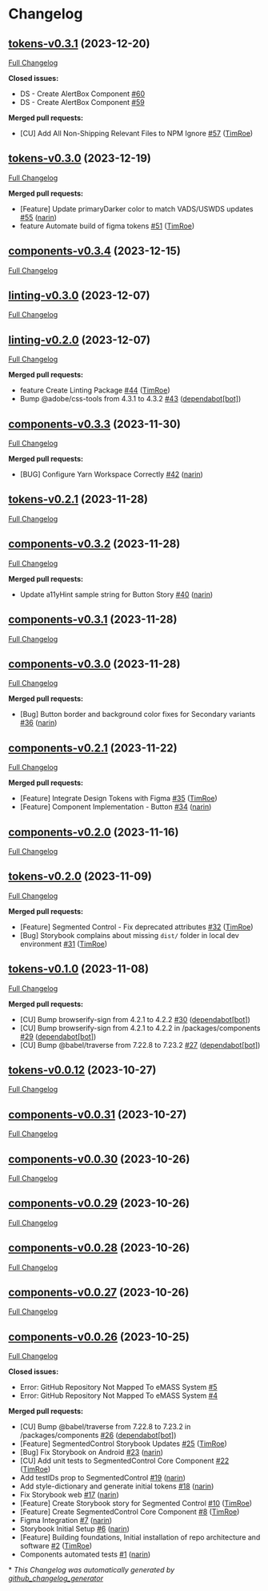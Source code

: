# Changelog

## [tokens-v0.3.1](https://github.com/department-of-veterans-affairs/va-mobile-library/tree/tokens-v0.3.1) (2023-12-20)

[Full Changelog](https://github.com/department-of-veterans-affairs/va-mobile-library/compare/tokens-v0.3.0...tokens-v0.3.1)

**Closed issues:**

- DS - Create AlertBox Component [\#60](https://github.com/department-of-veterans-affairs/va-mobile-library/issues/60)
- DS - Create AlertBox Component [\#59](https://github.com/department-of-veterans-affairs/va-mobile-library/issues/59)

**Merged pull requests:**

- \[CU\] Add All Non-Shipping Relevant Files to NPM Ignore [\#57](https://github.com/department-of-veterans-affairs/va-mobile-library/pull/57) ([TimRoe](https://github.com/TimRoe))

## [tokens-v0.3.0](https://github.com/department-of-veterans-affairs/va-mobile-library/tree/tokens-v0.3.0) (2023-12-19)

[Full Changelog](https://github.com/department-of-veterans-affairs/va-mobile-library/compare/components-v0.3.4...tokens-v0.3.0)

**Merged pull requests:**

- \[Feature\] Update primaryDarker color to match VADS/USWDS updates [\#55](https://github.com/department-of-veterans-affairs/va-mobile-library/pull/55) ([narin](https://github.com/narin))
- feature Automate build of figma tokens [\#51](https://github.com/department-of-veterans-affairs/va-mobile-library/pull/51) ([TimRoe](https://github.com/TimRoe))

## [components-v0.3.4](https://github.com/department-of-veterans-affairs/va-mobile-library/tree/components-v0.3.4) (2023-12-15)

[Full Changelog](https://github.com/department-of-veterans-affairs/va-mobile-library/compare/linting-v0.3.0...components-v0.3.4)

## [linting-v0.3.0](https://github.com/department-of-veterans-affairs/va-mobile-library/tree/linting-v0.3.0) (2023-12-07)

[Full Changelog](https://github.com/department-of-veterans-affairs/va-mobile-library/compare/linting-v0.2.0...linting-v0.3.0)

## [linting-v0.2.0](https://github.com/department-of-veterans-affairs/va-mobile-library/tree/linting-v0.2.0) (2023-12-07)

[Full Changelog](https://github.com/department-of-veterans-affairs/va-mobile-library/compare/components-v0.3.3...linting-v0.2.0)

**Merged pull requests:**

- feature Create Linting Package [\#44](https://github.com/department-of-veterans-affairs/va-mobile-library/pull/44) ([TimRoe](https://github.com/TimRoe))
- Bump @adobe/css-tools from 4.3.1 to 4.3.2 [\#43](https://github.com/department-of-veterans-affairs/va-mobile-library/pull/43) ([dependabot[bot]](https://github.com/apps/dependabot))

## [components-v0.3.3](https://github.com/department-of-veterans-affairs/va-mobile-library/tree/components-v0.3.3) (2023-11-30)

[Full Changelog](https://github.com/department-of-veterans-affairs/va-mobile-library/compare/tokens-v0.2.1...components-v0.3.3)

**Merged pull requests:**

- \[BUG\] Configure Yarn Workspace Correctly [\#42](https://github.com/department-of-veterans-affairs/va-mobile-library/pull/42) ([narin](https://github.com/narin))

## [tokens-v0.2.1](https://github.com/department-of-veterans-affairs/va-mobile-library/tree/tokens-v0.2.1) (2023-11-28)

[Full Changelog](https://github.com/department-of-veterans-affairs/va-mobile-library/compare/components-v0.3.2...tokens-v0.2.1)

## [components-v0.3.2](https://github.com/department-of-veterans-affairs/va-mobile-library/tree/components-v0.3.2) (2023-11-28)

[Full Changelog](https://github.com/department-of-veterans-affairs/va-mobile-library/compare/components-v0.3.1...components-v0.3.2)

**Merged pull requests:**

- Update a11yHint sample string for Button Story [\#40](https://github.com/department-of-veterans-affairs/va-mobile-library/pull/40) ([narin](https://github.com/narin))

## [components-v0.3.1](https://github.com/department-of-veterans-affairs/va-mobile-library/tree/components-v0.3.1) (2023-11-28)

[Full Changelog](https://github.com/department-of-veterans-affairs/va-mobile-library/compare/components-v0.3.0...components-v0.3.1)

## [components-v0.3.0](https://github.com/department-of-veterans-affairs/va-mobile-library/tree/components-v0.3.0) (2023-11-28)

[Full Changelog](https://github.com/department-of-veterans-affairs/va-mobile-library/compare/components-v0.2.1...components-v0.3.0)

**Merged pull requests:**

- \[Bug\] Button border and background color fixes for Secondary variants [\#36](https://github.com/department-of-veterans-affairs/va-mobile-library/pull/36) ([narin](https://github.com/narin))

## [components-v0.2.1](https://github.com/department-of-veterans-affairs/va-mobile-library/tree/components-v0.2.1) (2023-11-22)

[Full Changelog](https://github.com/department-of-veterans-affairs/va-mobile-library/compare/components-v0.2.0...components-v0.2.1)

**Merged pull requests:**

- \[Feature\] Integrate Design Tokens with Figma  [\#35](https://github.com/department-of-veterans-affairs/va-mobile-library/pull/35) ([TimRoe](https://github.com/TimRoe))
- \[Feature\] Component Implementation - Button [\#34](https://github.com/department-of-veterans-affairs/va-mobile-library/pull/34) ([narin](https://github.com/narin))

## [components-v0.2.0](https://github.com/department-of-veterans-affairs/va-mobile-library/tree/components-v0.2.0) (2023-11-16)

[Full Changelog](https://github.com/department-of-veterans-affairs/va-mobile-library/compare/tokens-v0.2.0...components-v0.2.0)

## [tokens-v0.2.0](https://github.com/department-of-veterans-affairs/va-mobile-library/tree/tokens-v0.2.0) (2023-11-09)

[Full Changelog](https://github.com/department-of-veterans-affairs/va-mobile-library/compare/tokens-v0.1.0...tokens-v0.2.0)

**Merged pull requests:**

- \[Feature\] Segmented Control - Fix deprecated attributes [\#32](https://github.com/department-of-veterans-affairs/va-mobile-library/pull/32) ([TimRoe](https://github.com/TimRoe))
- \[Bug\] Storybook complains about missing `dist/` folder in local dev environment [\#31](https://github.com/department-of-veterans-affairs/va-mobile-library/pull/31) ([TimRoe](https://github.com/TimRoe))

## [tokens-v0.1.0](https://github.com/department-of-veterans-affairs/va-mobile-library/tree/tokens-v0.1.0) (2023-11-08)

[Full Changelog](https://github.com/department-of-veterans-affairs/va-mobile-library/compare/tokens-v0.0.12...tokens-v0.1.0)

**Merged pull requests:**

- \[CU\] Bump browserify-sign from 4.2.1 to 4.2.2 [\#30](https://github.com/department-of-veterans-affairs/va-mobile-library/pull/30) ([dependabot[bot]](https://github.com/apps/dependabot))
- \[CU\] Bump browserify-sign from 4.2.1 to 4.2.2 in /packages/components [\#29](https://github.com/department-of-veterans-affairs/va-mobile-library/pull/29) ([dependabot[bot]](https://github.com/apps/dependabot))
- \[CU\] Bump @babel/traverse from 7.22.8 to 7.23.2 [\#27](https://github.com/department-of-veterans-affairs/va-mobile-library/pull/27) ([dependabot[bot]](https://github.com/apps/dependabot))

## [tokens-v0.0.12](https://github.com/department-of-veterans-affairs/va-mobile-library/tree/tokens-v0.0.12) (2023-10-27)

[Full Changelog](https://github.com/department-of-veterans-affairs/va-mobile-library/compare/components-v0.0.31...tokens-v0.0.12)

## [components-v0.0.31](https://github.com/department-of-veterans-affairs/va-mobile-library/tree/components-v0.0.31) (2023-10-27)

[Full Changelog](https://github.com/department-of-veterans-affairs/va-mobile-library/compare/components-v0.0.30...components-v0.0.31)

## [components-v0.0.30](https://github.com/department-of-veterans-affairs/va-mobile-library/tree/components-v0.0.30) (2023-10-26)

[Full Changelog](https://github.com/department-of-veterans-affairs/va-mobile-library/compare/components-v0.0.29...components-v0.0.30)

## [components-v0.0.29](https://github.com/department-of-veterans-affairs/va-mobile-library/tree/components-v0.0.29) (2023-10-26)

[Full Changelog](https://github.com/department-of-veterans-affairs/va-mobile-library/compare/components-v0.0.28...components-v0.0.29)

## [components-v0.0.28](https://github.com/department-of-veterans-affairs/va-mobile-library/tree/components-v0.0.28) (2023-10-26)

[Full Changelog](https://github.com/department-of-veterans-affairs/va-mobile-library/compare/components-v0.0.27...components-v0.0.28)

## [components-v0.0.27](https://github.com/department-of-veterans-affairs/va-mobile-library/tree/components-v0.0.27) (2023-10-26)

[Full Changelog](https://github.com/department-of-veterans-affairs/va-mobile-library/compare/components-v0.0.26...components-v0.0.27)

## [components-v0.0.26](https://github.com/department-of-veterans-affairs/va-mobile-library/tree/components-v0.0.26) (2023-10-25)

[Full Changelog](https://github.com/department-of-veterans-affairs/va-mobile-library/compare/bfe7f18051ff4723b5e7085061f9b2749690d10d...components-v0.0.26)

**Closed issues:**

- Error: GitHub Repository Not Mapped To eMASS System [\#5](https://github.com/department-of-veterans-affairs/va-mobile-library/issues/5)
- Error: GitHub Repository Not Mapped To eMASS System [\#4](https://github.com/department-of-veterans-affairs/va-mobile-library/issues/4)

**Merged pull requests:**

- \[CU\] Bump @babel/traverse from 7.22.8 to 7.23.2 in /packages/components [\#26](https://github.com/department-of-veterans-affairs/va-mobile-library/pull/26) ([dependabot[bot]](https://github.com/apps/dependabot))
- \[Feature\] SegmentedControl Storybook Updates [\#25](https://github.com/department-of-veterans-affairs/va-mobile-library/pull/25) ([TimRoe](https://github.com/TimRoe))
- \[Bug\] Fix Storybook on Android [\#23](https://github.com/department-of-veterans-affairs/va-mobile-library/pull/23) ([narin](https://github.com/narin))
- \[CU\] Add unit tests to SegmentedControl Core Component [\#22](https://github.com/department-of-veterans-affairs/va-mobile-library/pull/22) ([TimRoe](https://github.com/TimRoe))
- Add testIDs prop to SegmentedControl [\#19](https://github.com/department-of-veterans-affairs/va-mobile-library/pull/19) ([narin](https://github.com/narin))
- Add style-dictionary and generate initial tokens [\#18](https://github.com/department-of-veterans-affairs/va-mobile-library/pull/18) ([narin](https://github.com/narin))
- Fix Storybook web [\#17](https://github.com/department-of-veterans-affairs/va-mobile-library/pull/17) ([narin](https://github.com/narin))
- \[Feature\] Create Storybook story for Segmented Control [\#10](https://github.com/department-of-veterans-affairs/va-mobile-library/pull/10) ([TimRoe](https://github.com/TimRoe))
- \[Feature\] Create SegmentedControl Core Component [\#8](https://github.com/department-of-veterans-affairs/va-mobile-library/pull/8) ([TimRoe](https://github.com/TimRoe))
- Figma Integration [\#7](https://github.com/department-of-veterans-affairs/va-mobile-library/pull/7) ([narin](https://github.com/narin))
- Storybook Initial Setup [\#6](https://github.com/department-of-veterans-affairs/va-mobile-library/pull/6) ([narin](https://github.com/narin))
- \[Feature\] Building foundations, Initial installation of repo architecture and software [\#2](https://github.com/department-of-veterans-affairs/va-mobile-library/pull/2) ([TimRoe](https://github.com/TimRoe))
- Components automated tests [\#1](https://github.com/department-of-veterans-affairs/va-mobile-library/pull/1) ([narin](https://github.com/narin))



\* *This Changelog was automatically generated by [github_changelog_generator](https://github.com/github-changelog-generator/github-changelog-generator)*
